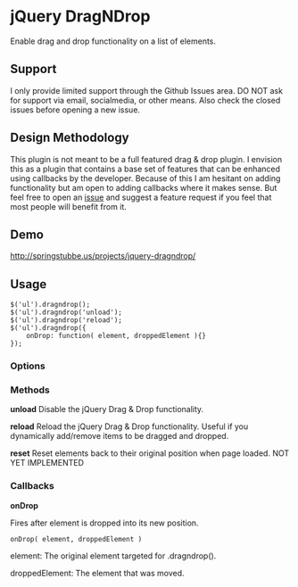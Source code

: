 # jQuery DragNDrop
Enable drag and drop functionality on a list of elements.

## Support
I only provide limited support through the Github Issues area.  DO NOT ask for support via email, socialmedia, or other means.  Also check the closed issues before opening a new issue.

## Design Methodology
This plugin is not meant to be a full featured drag & drop plugin.  I envision this as a plugin that contains a base set of features that can be enhanced using callbacks by the developer.  Because of this I am hesitant on adding functionality but am open to adding callbacks where it makes sense.  But feel free to open an [issue](https://github.com/nobleclem/jQuery-DragNDrop/issues) and suggest a feature request if you feel that most people will benefit from it.

## Demo
http://springstubbe.us/projects/jquery-dragndrop/

## Usage
```
$('ul').dragndrop();
$('ul').dragndrop('unload');
$('ul').dragndrop('reload');
$('ul').dragndrop({
    onDrop: function( element, droppedElement ){}
});
```

### Options


### Methods
**unload**
Disable the jQuery Drag & Drop functionality.

**reload**
Reload the jQuery Drag & Drop functionality.  Useful if you dynamically add/remove items to be dragged and dropped.

**reset**
Reset elements back to their original position when page loaded.
NOT YET IMPLEMENTED


### Callbacks
**onDrop**

Fires after element is dropped into its new position.

`onDrop( element, droppedElement )`

element: The original element targeted for .dragndrop().

droppedElement: The element that was moved.
